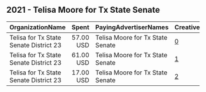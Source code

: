 ## 2021 - Telisa Moore for Tx State Senate 
|OrganizationName|Spent|PayingAdvertiserNames|CreativeUrls|Impressions|Genders|AgeBrackets|CountryCodes|BillingAddresses|CandidateBallotInformation|
|:---|---:|:---|:---|---:|:---|:---|:---|:---|:---|
|Telisa for Tx State Senate District 23|57.00 USD|Telisa Moore for Tx State Senate|[0](https://www.snap.com/political-ads/asset/9904cbe3d562ee0f7dfa7f03136b0ca1c4d5be7805923917ac807a5ce5808f05?mediaType=jpeg)|31,509|||united states|US||
|Telisa for Tx State Senate District 23|61.00 USD|Telisa Moore for Tx State Senate|[1](https://www.snap.com/political-ads/asset/c802f7b61db5ee1ab0c22f8fd9285b8e50dad088c2ca9e4633ce40138a3ec2fe?mediaType=mp4)|5,169||30+|united states|US|Telisa Moore|
|Telisa for Tx State Senate District 23|17.00 USD|Telisa Moore for Tx State Senate|[2](https://www.snap.com/political-ads/asset/dcbb458b9c9f2018330892d3b4f88ba3a3e6800a7b6c910c25d1ef2d302fba45?mediaType=mp4)|3,105||25+|united states|US|Telisa Moore for Tx State Senate|
